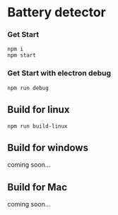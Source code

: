 # Battery detector

### Get Start
```
npm i
npm start
```

### Get Start with electron debug
```
npm run debug
```

## Build for linux
```
npm run build-linux
```

## Build for windows
coming soon...

## Build for Mac
coming soon...